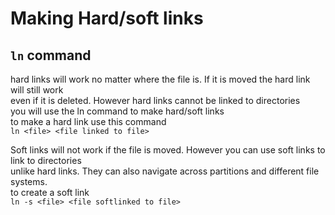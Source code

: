 # Making Hard/soft links

## `ln` command

hard links will work no matter where the file is.  If it is moved the hard link will still work</br>
even if it is deleted. However hard links cannot be linked to directories</br>
you will use the ln command to make hard/soft links</br>
to make a hard link use this command</br>
`ln <file> <file linked to file>`</br>

Soft links will not work if the file is moved. However you can use soft links to link to directories</br>
unlike hard links.  They can also navigate across partitions and different file systems.</br>
to create a soft link</br>
`ln -s <file> <file softlinked to file>`</br>
